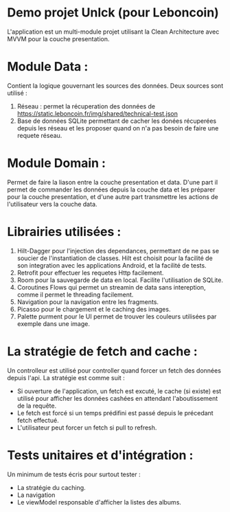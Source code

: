 # Demo projet Unlck (pour Leboncoin)

L'application est un multi-module projet utilisant la Clean Architecture avec MVVM pour la couche presentation.

# Module Data : 
Contient la logique gouvernant les sources des données. Deux sources sont utilisé :
1. Réseau : permet la récuperation des données de https://static.leboncoin.fr/img/shared/technical-test.json
2. Base de données SQLite permettant de cacher les donées récuperées depuis les réseau et les proposer quand on n'a pas besoin de faire une requete réseau.

# Module Domain : 
Permet de faire la liason entre la couche presentation et data. D'une part il permet de commander les données depuis la couche data et les préparer pour la couche presentation, et d'une autre part transmettre les actions de l'utilisateur vers la couche data.

# Librairies utilisées : 
1. Hilt-Dagger pour l'injection des dependances, permettant de ne pas se soucier de l'instantiation de classes. Hilt est choisit pour la facilité de son integration avec les applications Android, et la facilité de tests.
2. Retrofit pour effectuer les requetes Http facilement.
3. Room pour la sauvegarde de data en local. Facilite l'utilisation de SQLite.
3. Coroutines Flows qui permet un streamin de data sans intereption, comme il permet le threading facilement.
4. Navigation pour la navigation entre les fragments.
5. Picasso pour le chargement et le caching des images.
6. Palette purment pour le UI permet de trouver les couleurs utilisées par exemple dans une image.

# La stratégie de fetch and cache : 
Un controlleur est utilisé pour controller quand forcer un fetch des données depuis l'api. La stratégie est comme suit : 
- Si ouverture de l'application, un fetch est excuté, le cache (si existe) est utilisé pour afficher les données cashées en attendant l'aboutissement de la requête.
- Le fetch est forcé si un temps prédifini est passé depuis le précedant fetch effectué.
- L'utilisateur peut forcer un fetch si pull to refresh.

# Tests unitaires et d'intégration :
Un minimum de tests écris pour surtout tester :
* La stratégie du caching.
* La navigation
* Le viewModel responsable d'afficher la listes des albums.
